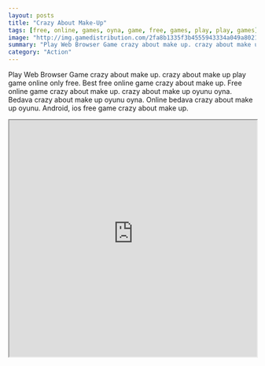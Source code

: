 ```yaml
---
layout: posts
title: "Crazy About Make-Up"
tags: [free, online, games, oyna, game, free, games, play, play, games]
image: "http://img.gamedistribution.com/2fa8b1335f3b4555943334a049a8021f.jpg"
summary: "Play Web Browser Game crazy about make up. crazy about make up play game online only free. Best free online game crazy about make up. Free online game crazy about make up. crazy about make up oyunu oyna. Bedava crazy about make up oyunu oyna. Online bedava crazy about make up oyunu. Android, ios free game crazy about make up."
category: "Action"
---
```


Play Web Browser Game crazy about make up. crazy about make up play game online only free. Best free online game crazy about make up. Free online game crazy about make up. crazy about make up oyunu oyna. Bedava crazy about make up oyunu oyna. Online bedava crazy about make up oyunu. Android, ios free game crazy about make up.

<iframe width="100%" height="480px;" src="http://flash.gamedistribution.com?game=2fa8b1335f3b4555943334a049a8021f"></iframe>